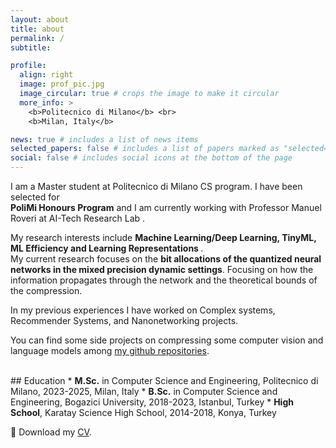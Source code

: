 ```yaml
---
layout: about
title: about
permalink: /
subtitle:

profile:
  align: right
  image: prof_pic.jpg
  image_circular: true # crops the image to make it circular
  more_info: >
    <b>Politecnico di Milano</b> <br>
    <b>Milan, Italy</b>

news: true # includes a list of news items
selected_papers: false # includes a list of papers marked as "selected={true}"
social: false # includes social icons at the bottom of the page
---
```


I am a Master student at Politecnico di Milano CS program. I have been selected for <br>
<b>PoliMi Honours Program</b> and I am currently working with Professor Manuel Roveri at AI-Tech Research Lab .

My research interests include <b> Machine Learning/Deep Learning, TinyML, ML Efficiency and Learning Representations </b>. <br>
My current research focuses on the <b>bit allocations of the quantized neural networks in the mixed precision dynamic settings</b>. Focusing on how the information propagates through the network and the theoretical bounds of the compression.<br>

In my previous experiences I have worked on Complex systems, Recommender Systems, and Nanonetworking projects. <br>

You can find some side projects on compressing some computer vision and language models among [my github repositories](https://github.com/mehmetemreakbulut). <br>

<br>
## Education
* <b>M.Sc.</b> in Computer Science and Engineering, Politecnico di Milano, 2023-2025, Milan, Italy
* <b>B.Sc.</b> in Computer Science and Engineering, Bogazici University, 2018-2023, Istanbul, Turkey
* <b>High School</b>, Karatay Science High School, 2014-2018, Konya, Turkey

:page_with_curl: Download my [CV](https://drive.google.com/file/d/1WagSs1uvgIxMd5QhjHkJaGUMh1qMxaFd/view?usp=sharing).
